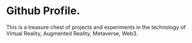 # Github Profile.
This is a treasure chest of projects and experiments in the technology of Virtual Reality, Augmented Reality, Metaverse, Web3.
